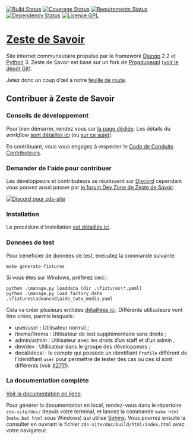 [![Build Status](https://travis-ci.org/zestedesavoir/zds-site.svg?branch=dev)](https://travis-ci.org/zestedesavoir/zds-site)
[![Coverage Status](https://coveralls.io/repos/github/zestedesavoir/zds-site/badge.svg?branch=dev)](https://coveralls.io/github/zestedesavoir/zds-site?branch=dev)
[![Requirements Status](https://requires.io/github/zestedesavoir/zds-site/requirements.svg?branch=dev)](https://requires.io/github/zestedesavoir/zds-site/requirements/?branch=dev)
[![Dependency Status](https://david-dm.org/zestedesavoir/zds-site.svg)](https://david-dm.org/zestedesavoir/zds-site)
[![Licence GPL](http://img.shields.io/badge/license-GPL-yellow.svg)](http://www.gnu.org/licenses/quick-guide-gplv3.fr.html)

# [Zeste de Savoir](https://zestedesavoir.com)

Site internet communautaire propulsé par le framework [Django](https://www.djangoproject.com/) 2.2 et [Python](https://www.python.org/) 3.
Zeste de Savoir est basé sur un fork de [Progdupeupl](https://pdp.microjoe.org) ([voir le dépôt Git](https://github.com/progdupeupl/pdp_website)).

Jetez donc un coup d’œil à notre [feuille de route](https://github.com/zestedesavoir/zds-site/wiki/Feuille-de-route).

## Contribuer à Zeste de Savoir

### Conseils de développement

Pour bien démarrer, rendez vous sur [la page dédiée](http://docs.zestedesavoir.com/contributing.html). Les détails du *workflow* [sont détaillés ici](http://docs.zestedesavoir.com/workflow.html) (ou [sur ce sujet](http://zestedesavoir.com/forums/sujet/324/comment-contribuer-comprendre-comment-suivre-le-workflow/)).

En contribuant, vous vous engagez à respecter le [Code de Conduite Contributeurs](CODE_OF_CONDUCT.md).

### Demander de l'aide pour contribuer

Les développeurs et contributeurs se réunissent sur [Discord][12] cependant vous pouvez aussi passer par [le forum Dev Zone de Zeste de Savoir](https://zestedesavoir.com/forums/communaute/dev-zone/).

[12]:https://zestedesavoir.com/forums/sujet/12123/discord-zeste-de-savoir/#p199236

[![Discord pour zds-site](https://img.shields.io/discord/547038592892010516)][12]

### Installation

La procédure d'installation [est détaillée ici](http://docs.zestedesavoir.com/install.html).

### Données de test

Pour bénéficier de données de test, exécutez la commande suivante:

```console
make generate-fixtures
```

Si vous êtes sur Windows, préférez ceci :

```console
python .\manage.py loaddata (dir .\fixtures\*.yaml)
python .\manage.py load_factory_data .\fixtures\advanced\aide_tuto_media.yaml
```

Cela va créer plusieurs entitées [détaillées ici](https://docs.zestedesavoir.com/utils/fixture_loaders.html#les-donnees-serialisables-pour-une-base-fonctionnelle).
Différents utilisateurs vont être créés, parmis lesquels:

* user/user : Utilisateur normal ;
* ïtrema/ïtrema : Utilisateur de test supplémentaire sans droits ;
* admin/admin : Utilisateur avec les droits d’un staff et d’un admin ;
* dev/dev : Utilisateur dans le groupe des développeurs ;
* decal/decal : le compte qui possède un identifiant ``Profile`` différent de l’identifiant ``user`` pour permettre de tester des cas ou ces id sont différents (voir [#2711](https://github.com/zestedesavoir/zds-site/issues/2711)).

### La documentation complète

[Voir la documentation en ligne](http://docs.zestedesavoir.com/).

Pour générer la documentation en local, rendez-vous dans le répertoire `zds-site/doc/` depuis votre terminal, et lancez la commande `make html` (`make.bat html` sous Windows) qui utilise [Sphinx](http://www.sphinx-doc.org/en/stable/). 
Vous pourrez ensuite la consulter en ouvrant le fichier `zds-site/doc/build/html/index.html` avec votre navigateur.
